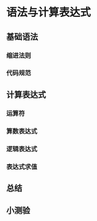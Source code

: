 # 语法与计算表达式



## 基础语法


### 缩进法则



### 代码规范




## 计算表达式

### 运算符



### 算数表达式


### 逻辑表达式



### 表达式求值


## 总结



## 小测验




